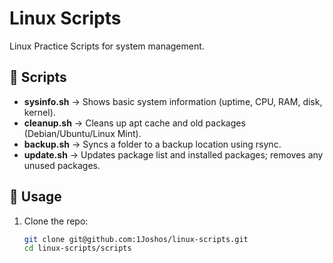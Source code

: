 # Linux Scripts

Linux Practice Scripts for system management.

## 📂 Scripts

- **sysinfo.sh** → Shows basic system information (uptime, CPU, RAM, disk, kernel).
- **cleanup.sh** → Cleans up apt cache and old packages (Debian/Ubuntu/Linux Mint).
- **backup.sh** → Syncs a folder to a backup location using rsync.
- **update.sh** → Updates package list and installed packages; removes any unused packages.
## 🚀 Usage

1. Clone the repo:
   ```bash
   git clone git@github.com:1Joshos/linux-scripts.git
   cd linux-scripts/scripts
